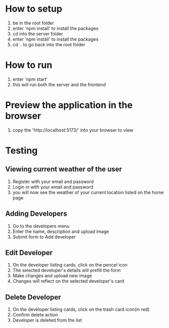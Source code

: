 # How to setup
1. be in the root folder
2. enter 'npm install' to install the packages
3. cd into the server folder
4. enter 'npm install' to install the packages
5. cd .. to go back into the root folder

# How to run
1. enter 'npm start'
2. this will run both the server and the frontend

# Preview the application in the browser
1. copy the 'http://localhost:5173/' into your browser to view

# Testing
## Viewing current weather of the user
1. Register with your email and password
2. Login in with your email and password
3. you will now see the weather of your current location listed on the home page
## Adding Developers
1. Go to the developers menu
2. Enter the name, description and upload image
3. Submit form to Add developer
## Edit Developer
1. On the developer listing cards, click on the pencel icon 
2. The selected developer's details will prefill the form
3. Make changes and upload new image
4. Changes will reflect on the selected developer's card
## Delete Developer
1. On the developer listing cards, click on the trash card icon(in red)
2. Confirm delete action
3. Developer is deleted from the list